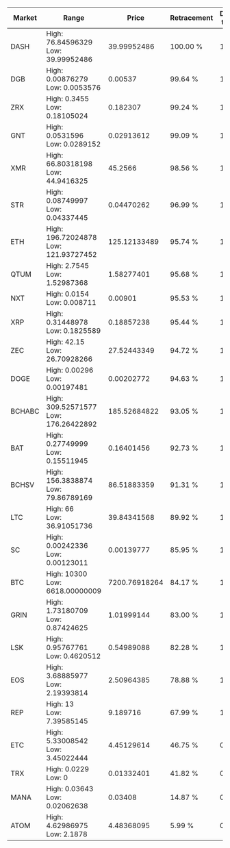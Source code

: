 | Market | Range | Price| Retracement | Doubles to 50% |
| --- | --- | --- | --- | --- |
| DASH | High: 76.84596329<br />Low: 39.99952486 | 39.99952486 | 100.00 % | 1.46 |
| DGB | High: 0.00876279<br />Low: 0.0053576 | 0.00537 | 99.64 % | 1.31 |
| ZRX | High: 0.3455<br />Low: 0.18105024 | 0.182307 | 99.24 % | 1.44 |
| GNT | High: 0.0531596<br />Low: 0.0289152 | 0.02913612 | 99.09 % | 1.41 |
| XMR | High: 66.80318198<br />Low: 44.9416325 | 45.2566 | 98.56 % | 1.23 |
| STR | High: 0.08749997<br />Low: 0.04337445 | 0.04470262 | 96.99 % | 1.46 |
| ETH | High: 196.72024878<br />Low: 121.93727452 | 125.12133489 | 95.74 % | 1.27 |
| QTUM | High: 2.7545<br />Low: 1.52987368 | 1.58277401 | 95.68 % | 1.35 |
| NXT | High: 0.0154<br />Low: 0.008711 | 0.00901 | 95.53 % | 1.34 |
| XRP | High: 0.31448978<br />Low: 0.1825589 | 0.18857238 | 95.44 % | 1.32 |
| ZEC | High: 42.15<br />Low: 26.70928266 | 27.52443349 | 94.72 % | 1.25 |
| DOGE | High: 0.00296<br />Low: 0.00197481 | 0.00202772 | 94.63 % | 1.22 |
| BCHABC | High: 309.52571577<br />Low: 176.26422892 | 185.52684822 | 93.05 % | 1.31 |
| BAT | High: 0.27749999<br />Low: 0.15511945 | 0.16401456 | 92.73 % | 1.32 |
| BCHSV | High: 156.3838874<br />Low: 79.86789169 | 86.51883359 | 91.31 % | 1.37 |
| LTC | High: 66<br />Low: 36.91051736 | 39.84341568 | 89.92 % | 1.29 |
| SC | High: 0.00242336<br />Low: 0.00123011 | 0.00139777 | 85.95 % | 1.31 |
| BTC | High: 10300<br />Low: 6618.00000009 | 7200.76918264 | 84.17 % | 1.17 |
| GRIN | High: 1.73180709<br />Low: 0.87424625 | 1.01999144 | 83.00 % | 1.28 |
| LSK | High: 0.95767761<br />Low: 0.4620512 | 0.54989088 | 82.28 % | 1.29 |
| EOS | High: 3.68885977<br />Low: 2.19393814 | 2.50964385 | 78.88 % | 1.17 |
| REP | High: 13<br />Low: 7.39585145 | 9.189716 | 67.99 % | 1.11 |
| ETC | High: 5.33008542<br />Low: 3.45022444 | 4.45129614 | 46.75 % | 0.00 |
| TRX | High: 0.0229<br />Low: 0 | 0.01332401 | 41.82 % | 0.00 |
| MANA | High: 0.03643<br />Low: 0.02062638 | 0.03408 | 14.87 % | 0.00 |
| ATOM | High: 4.62986975<br />Low: 2.1878 | 4.48368095 | 5.99 % | 0.00 |

